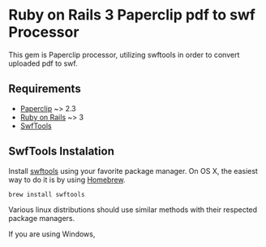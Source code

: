 # Ruby on Rails 3 Paperclip pdf to swf Processor #

This gem is Paperclip processor, utilizing swftools in order to convert uploaded pdf to swf.

## Requirements ##

* [Paperclip][0] ~> 2.3
* [Ruby on Rails][1] ~> 3
* [SwfTools][2]

## SwfTools Instalation ##

Install [swftools][2] using your favorite package manager. On OS X, the easiest way to do it is by using [Homebrew][3].

    brew install swftools
    
Various linux distributions should use similar methods with their respected package managers.

If you are using Windows, 

[0]: https://github.com/thoughtbot/paperclip
[1]: http://rubyonrails.org/
[2]: http://www.swftools.org/
[3]: http://mxcl.github.com/homebrew/